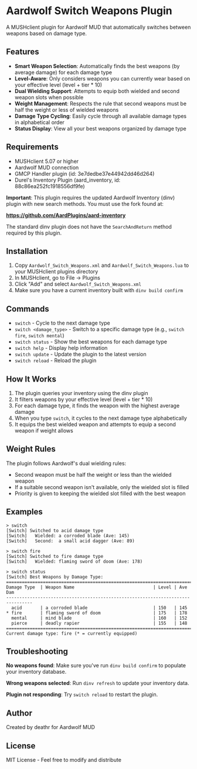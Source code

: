 # Aardwolf Switch Weapons Plugin

A MUSHclient plugin for Aardwolf MUD that automatically switches between weapons based on damage type.

## Features

- **Smart Weapon Selection**: Automatically finds the best weapons (by average damage) for each damage type
- **Level-Aware**: Only considers weapons you can currently wear based on your effective level (level + tier * 10)
- **Dual Wielding Support**: Attempts to equip both wielded and second weapon slots when possible
- **Weight Management**: Respects the rule that second weapons must be half the weight or less of wielded weapons
- **Damage Type Cycling**: Easily cycle through all available damage types in alphabetical order
- **Status Display**: View all your best weapons organized by damage type

## Requirements

- MUSHclient 5.07 or higher
- Aardwolf MUD connection
- GMCP Handler plugin (id: 3e7dedbe37e44942dd46d264)
- Durel's Inventory Plugin (aard_inventory, id: 88c86ea252fc1918556df9fe)

**Important**: This plugin requires the updated Aardwolf Inventory (dinv) plugin with new search methods. You must use the fork found at:

**https://github.com/AardPlugins/aard-inventory**

The standard dinv plugin does not have the `SearchAndReturn` method required by this plugin.

## Installation

1. Copy `Aardwolf_Switch_Weapons.xml` and `Aardwolf_Switch_Weapons.lua` to your MUSHclient plugins directory
2. In MUSHclient, go to File → Plugins
3. Click "Add" and select `Aardwolf_Switch_Weapons.xml`
4. Make sure you have a current inventory built with `dinv build confirm`

## Commands

- `switch` - Cycle to the next damage type
- `switch <damage_type>` - Switch to a specific damage type (e.g., `switch fire`, `switch mental`)
- `switch status` - Show the best weapons for each damage type
- `switch help` - Display help information
- `switch update` - Update the plugin to the latest version
- `switch reload` - Reload the plugin

## How It Works

1. The plugin queries your inventory using the dinv plugin
2. It filters weapons by your effective level (level + tier * 10)
3. For each damage type, it finds the weapon with the highest average damage
4. When you type `switch`, it cycles to the next damage type alphabetically
5. It equips the best wielded weapon and attempts to equip a second weapon if weight allows

## Weight Rules

The plugin follows Aardwolf's dual wielding rules:
- Second weapon must be half the weight or less than the wielded weapon
- If a suitable second weapon isn't available, only the wielded slot is filled
- Priority is given to keeping the wielded slot filled with the best weapon

## Examples

```
> switch
[Switch] Switched to acid damage type
[Switch]   Wielded: a corroded blade (Ave: 145)
[Switch]   Second:  a small acid dagger (Ave: 89)

> switch fire
[Switch] Switched to fire damage type
[Switch]   Wielded: flaming sword of doom (Ave: 178)

> switch status
[Switch] Best Weapons by Damage Type:
================================================================================
Damage Type  | Weapon Name                              | Level | Ave Dam
--------------------------------------------------------------------------------
  acid       | a corroded blade                         | 150   | 145
* fire       | flaming sword of doom                    | 175   | 178
  mental     | mind blade                               | 160   | 152
  pierce     | deadly rapier                            | 155   | 148
================================================================================
Current damage type: fire (* = currently equipped)
```

## Troubleshooting

**No weapons found**: Make sure you've run `dinv build confirm` to populate your inventory database.

**Wrong weapons selected**: Run `dinv refresh` to update your inventory data.

**Plugin not responding**: Try `switch reload` to restart the plugin.

## Author

Created by deathr for Aardwolf MUD

## License

MIT License - Feel free to modify and distribute
